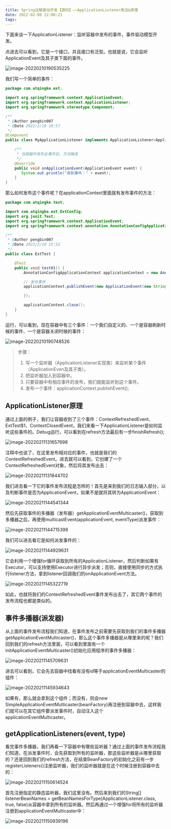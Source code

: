 ```yaml
---
title: Spring注解驱动开发【源码】——ApplicationListener用法&原理
date: 2022-02-08 22:00:21
tags:
---
```


下面来谈一下ApplicationListener：监听容器中发布的事件，事件驱动模型开发。

点进去可以看到，它是一个接口，并且接口有泛型。也就是说，它会监听ApplicationEvent及其子类下面的事件。

![image-20220210190535225](23-ApplicationListener.assets/image-20220210190535225.png)

我们写一个简单的事件：

```java
package com.atqingke.ext;

import org.springframework.context.ApplicationEvent;
import org.springframework.context.ApplicationListener;
import org.springframework.stereotype.Component;

/**
 * @Author pengbin007
 * @Date 2022/2/10 18:57
 */
@Component
public class MyApplicationListener implements ApplicationListener<ApplicationEvent> {

    /**
     * 当容器中发布此事件后，方法触发
     */
    @Override
    public void onApplicationEvent(ApplicationEvent event) {
       System.out.println("收到事件：" + event);
    }
}
```

那么如何发布这个事件呢？在applicationContext里面就有发布事件的方法：

```java
package com.atqingke.test;

import com.atqingke.ext.ExtConfig;
import org.junit.Test;
import org.springframework.context.ApplicationEvent;
import org.springframework.context.annotation.AnnotationConfigApplicationContext;

/**
 * @Author pengbin007
 * @Date 2022/2/10 15:52
 */
public class ExtTest {

    @Test
    public void test01() {
        AnnotationConfigApplicationContext applicationContext = new AnnotationConfigApplicationContext(ExtConfig.class);

        // 发布事件
        applicationContext.publishEvent(new ApplicationEvent(new String("我发布的事件")) {

        });

        applicationContext.close();
    }
}
```

运行，可以看到，现在容器中有三个事件：一个我们自定义的、一个是容器刷新时候的事件、一个是容器关闭时候的事件：

![image-20220210190748526](23-ApplicationListener.assets/image-20220210190748526.png)

> 步骤：
>
> 1. 写一个监听器（ApplicationListener实现类）来监听某个事件（ApplicationEven及其子类）。
> 2. 把监听器加入到容器中。
> 3. 只要容器中有相应事件的发布，我们就能监听到这个事件。
> 4. 发布一个事件：applicationContext.publishEvent();

## ApplicationListener原理

通过上面的例子，我们让容器收到了三个事件：ContextRefreshedEvent、ExtTest$1、ContextClosedEvent，我们来看一下ApplicationListener是如何监听这些事件的。Debug运行，可以看到在refresh方法最后有一步finishRefresh();

![image-20220211131657698](23-ApplicationListener.assets/image-20220211131657698.png)

注释中也说了，在这里发布相对应的事件，也就是我们的ContextRefreshedEvent。进去就可以看到，它创建了一个ContextRefreshedEvent对象，然后将其发布出去：

![image-20220211131844702](23-ApplicationListener.assets/image-20220211131844702.png)

我们进去看一下它的事件发布流程是怎样的！首先是来到我们的日志输入部分，以及判断事件是否为ApplicationEvent，如果不是就将其转为ApplicationEvent：

![image-20220211144541344](23-ApplicationListener.assets/image-20220211144541344.png)

然后先获取事件的多播器（发布器）getApplicationEventMulticaster()，获取到多播器之后，再使用multicastEvent(applicationEvent, eventType)派发事件：

![image-20220211144715398](23-ApplicationListener.assets/image-20220211144715398.png)

我们可以进去看它是如何派发事件的：

![image-20220211144929631](23-ApplicationListener.assets/image-20220211144929631.png)

它会利用一个增强for循环获取到所有的ApplicationListener，然后判断如果有Executor，可以支持使用Executor进行异步派发；否则，直接使用同步的方式执行listener方法，拿到listener回调我们的onApplicationEvent方法。

![image-20220211145322719](23-ApplicationListener.assets/image-20220211145322719.png)

如此，也就将我们的ContextRefreshedEvent事件发布出去了，其它两个事件的发布流程也都是类似的。

## 事件多播器(派发器)

从上面的事件发布流程我们知道，在事件发布之前需要先获取到我们的事件多播器getApplicationEventMulticaster()，那么这个事件多播器是从哪里来的呢？我们回到我们的refresh方法里面，可以看到里面有一个initApplicationEventMulticaster()初始化应用程序的事件多播器：

![image-20220211145709631](23-ApplicationListener.assets/image-20220211145709631.png)

进去可以看到，它会先去容器中找看有没有id等于applicationEventMulticaster的组件：

![image-20220211145934643](23-ApplicationListener.assets/image-20220211145934643.png)

如果有，那么就会拿到这个组件；而没有，则会new SimpleApplicationEventMulticaster(beanFactory)再注册到容器中去，这样我们就可以在其它组件要派发事件时，自动注入这个applicationEventMulticaster。

## getApplicationListeners(event, type)

看完事件多播器，我们再看一下容器中有哪些监听器？通过上面的事件发布流程我们知道，在派发事件时，会先获取到所有的监听器，那这些监听器是从哪里获取的？还是回到我们的refresh方法，在结束BeanFactory的初始化之前有一步registerListeners()注册监听器，我们的监听器就是在这个时候注册到容器中去的：

![image-20220211150614524](23-ApplicationListener.assets/image-20220211150614524.png)

首先注册指定的静态监听器，我们这里没有。然后来到我们的String[] listenerBeanNames = getBeanNamesForType(ApplicationListener.class, true, false)从容器中拿到所有的监听器。然后再通过一个增强for将所有的监听器注册到applicationEventMulticaster中：

![image-20220211150939196](23-ApplicationListener.assets/image-20220211150939196.png)